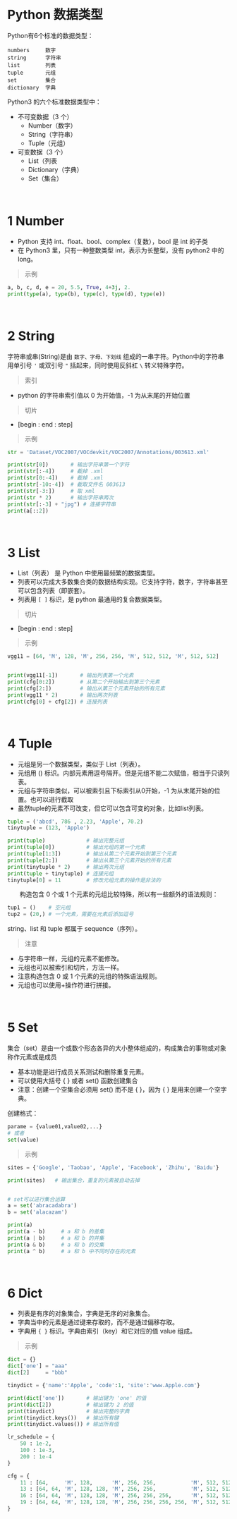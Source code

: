
&emsp;
# Python 数据类型

Python有6个标准的数据类型：
```
numbers     数字
string      字符串
list        列表
tuple       元组
set         集合
dictionary  字典
```
Python3 的六个标准数据类型中：
- 不可变数据（3 个）
    - Number（数字）
    - String（字符串）
    - Tuple（元组）
- 可变数据（3 个）
    - List（列表
    - Dictionary（字典）
    - Set（集合）


&emsp;
# 1 Number
- Python 支持 int、float、bool、complex（复数），bool 是 int 的子类
- 在 Python3 里，只有一种整数类型 int，表示为长整型，没有 python2 中的 long。

>示例
```python
a, b, c, d, e = 20, 5.5, True, 4+3j, 2.
print(type(a), type(b), type(c), type(d), type(e))
```


&emsp;
# 2 String
字符串或串(String)是由 `数字、字母、下划线` 组成的一串字符。Python中的字符串用单引号 `'` 或双引号 `"` 括起来，同时使用反斜杠 `\` 转义特殊字符。

>索引
- python 的字符串索引值以 0 为开始值，-1 为从末尾的开始位置


>切片

- [begin : end : step]
>示例
```python
str = 'Dataset/VOC2007/VOCdevkit/VOC2007/Annotations/003613.xml'

print(str[0])       # 输出字符串第一个字符
print(str[:-4])     # 截掉 .xml
print(str[0:-4])    # 截掉 .xml
print(str[-10:-4])  # 截取文件名 003613
print(str[-3:])     # 取 xml
print(str * 2)      # 输出字符串两次
print(str[:-3] + "jpg") # 连接字符串
print(a[::2])
```

&emsp;
# 3 List
- List（列表） 是 Python 中使用最频繁的数据类型。
- 列表可以完成大多数集合类的数据结构实现。它支持字符，数字，字符串甚至可以包含列表（即嵌套）。
- 列表用 `[ ]` 标识，是 python 最通用的复合数据类型。

>切片
- [begin : end : step]

>示例
```python
vgg11 = [64, 'M', 128, 'M', 256, 256, 'M', 512, 512, 'M', 512, 512]


print(vgg11[-1])       # 输出列表第一个元素
print(cfg[0:2])        # 从第二个开始输出到第三个元素
print(cfg[2:])         # 输出从第三个元素开始的所有元素
print(vgg11 * 2)       # 输出两次列表
print(cfg[0] + cfg[2]) # 连接列表
```

&emsp;
# 4 Tuple
- 元组是另一个数据类型，类似于 List（列表）。
- 元组用 () 标识。内部元素用逗号隔开。但是元组不能二次赋值，相当于只读列表。
- 元组与字符串类似，可以被索引且下标索引从0开始，-1 为从末尾开始的位置。也可以进行截取
- 虽然tuple的元素不可改变，但它可以包含可变的对象，比如list列表。

```python
tuple = ('abcd', 786 , 2.23, 'Apple', 70.2)
tinytuple = (123, 'Apple')

print(tuple)             # 输出完整元组
print(tuple[0])          # 输出元组的第一个元素
print(tuple[1:3])        # 输出从第二个元素开始到第三个元素
print(tuple[2:])         # 输出从第三个元素开始的所有元素
print(tinytuple * 2)     # 输出两次元组
print(tuple + tinytuple) # 连接元组
tinytuple[0] = 11        # 修改元组元素的操作是非法的
```

&emsp;&emsp;构造包含 0 个或 1 个元素的元组比较特殊，所以有一些额外的语法规则：
```python
tup1 = ()    # 空元组
tup2 = (20,) # 一个元素，需要在元素后添加逗号
```
string、list 和 tuple 都属于 sequence（序列）。

>注意
- 与字符串一样，元组的元素不能修改。
- 元组也可以被索引和切片，方法一样。
- 注意构造包含 0 或 1 个元素的元组的特殊语法规则。
- 元组也可以使用+操作符进行拼接。



&emsp;
# 5 Set
集合（set）是由一个或数个形态各异的大小整体组成的，构成集合的事物或对象称作元素或是成员

- 基本功能是进行成员关系测试和删除重复元素。
- 可以使用大括号 { } 或者 set() 函数创建集合
- 注意：创建一个空集合必须用 set() 而不是 { }，因为 { } 是用来创建一个空字典。

创建格式：
```python
parame = {value01,value02,...}
# 或者
set(value)
```

>示例
```python
sites = {'Google', 'Taobao', 'Apple', 'Facebook', 'Zhihu', 'Baidu'}

print(sites)   # 输出集合，重复的元素被自动去掉


# set可以进行集合运算
a = set('abracadabra')
b = set('alacazam')

print(a)
print(a - b)     # a 和 b 的差集
print(a | b)     # a 和 b 的并集
print(a & b)     # a 和 b 的交集
print(a ^ b)     # a 和 b 中不同时存在的元素
```



&emsp;
# 6 Dict
- 列表是有序的对象集合，字典是无序的对象集合。
- 字典当中的元素是通过键来存取的，而不是通过偏移存取。
- 字典用 `{ }` 标识。字典由索引（key）和它对应的值 value 组成。


>示例
```python
dict = {}
dict['one'] = "aaa"
dict[2]     = "bbb"

tinydict = {'name':'Apple', 'code':1, 'site':'www.Apple.com'}

print(dict['one'])       # 输出键为 'one' 的值
print(dict[2])           # 输出键为 2 的值
print(tinydict)          # 输出完整的字典
print(tinydict.keys())   # 输出所有键
print(tinydict.values()) # 输出所有值

lr_schedule = {
    50 : 1e-2,
    100 : 1e-3,
    200 : 1e-4
}

cfg = {
    11 : [64,     'M', 128,      'M', 256, 256,           'M', 512, 512,           'M', 512, 512          ],
    13 : [64, 64, 'M', 128, 128, 'M', 256, 256,           'M', 512, 512,           'M', 512, 512          ],
    16 : [64, 64, 'M', 128, 128, 'M', 256, 256, 256,      'M', 512, 512, 512,      'M', 512, 512, 512     ],
    19 : [64, 64, 'M', 128, 128, 'M', 256, 256, 256, 256, 'M', 512, 512, 512, 512, 'M', 512, 512, 512, 512],
}
```
